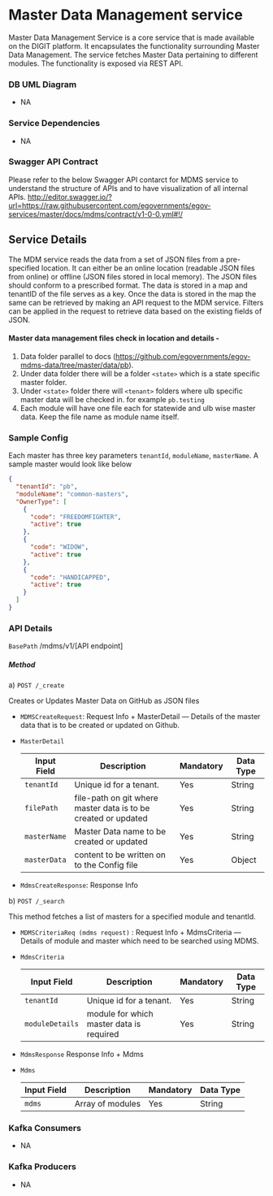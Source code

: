 # Master Data Management service

Master Data Management Service is a core service that is made available on the DIGIT platform.  It encapsulates the functionality surrounding Master Data Management.  The service fetches Master Data pertaining to different modules. The functionality is exposed via REST API.

### DB UML Diagram

- NA

### Service Dependencies
- NA

### Swagger API Contract

Please refer to the  below Swagger API contarct for MDMS service to understand the structure of APIs and to have visualization of all internal APIs.
http://editor.swagger.io/?url=https://raw.githubusercontent.com/egovernments/egov-services/master/docs/mdms/contract/v1-0-0.yml#!/


## Service Details

The MDM service reads the data from a set of JSON files from a pre-specified location. It can either be an online location (readable JSON files from online) or offline (JSON files stored in local memory). The JSON files should conform to a  prescribed format. The data is stored in a map and tenantID of the file serves as a key. 
Once the data is stored in the map the same can be retrieved by making an API request to the MDM service. Filters can be applied in the request to retrieve data based on the existing fields of JSON.

#### Master data management files check in location and details -

1. Data folder parallel to docs (https://github.com/egovernments/egov-mdms-data/tree/master/data/pb). 
2. Under data folder there will be a folder `<state>` which is a state specific master folder.
3. Under `<state>` folder there will `<tenant>` folders where ulb specific master data will be checked in. for example `pb.testing`
4. Each module will have one file each for statewide and ulb wise master data. Keep the file name as module name itself.

### Sample Config

Each master has three key parameters `tenantId`, `moduleName`, `masterName`. A sample master would look like below

```json
{
  "tenantId": "pb",
  "moduleName": "common-masters",
  "OwnerType": [
    {
      "code": "FREEDOMFIGHTER",
      "active": true
    },
    {
      "code": "WIDOW",
      "active": true
    },
    {
      "code": "HANDICAPPED",
      "active": true
    }
  ]
}
```

### API Details

`BasePath` /mdms/v1/[API endpoint]

##### Method
a) `POST /_create` 

Creates or Updates Master Data on GitHub as JSON files

- `MDMSCreateRequest`:  Request Info +  MasterDetail — Details of the master data that is to be created or updated on Github. 

- `MasterDetail`

    | Input Field                               | Description                                                       | Mandatory  |   Data Type      |
    | ----------------------------------------- | ------------------------------------------------------------------| -----------|------------------|
    | `tenantId`                                | Unique id for a tenant.                                           | Yes        | String           |
    | `filePath`                                | file-path on git where master data is to be created or updated    | Yes        | String           |
    | `masterName`                              | Master Data name to be created or updated                         | Yes        | String           |
    | `masterData`                              | content to be written on to the Config file                       | Yes        | Object           |

- `MdmsCreateResponse`: Response Info


b) `POST /_search`

This method fetches a list of masters for a specified module and tenantId.
- `MDMSCriteriaReq (mdms request)` : Request Info + MdmsCriteria — Details of module and master which need to be searched using MDMS.

- `MdmsCriteria`

    | Input Field                               | Description                                                       | Mandatory  |   Data Type      |
    | ----------------------------------------- | ------------------------------------------------------------------| -----------|------------------|
    | `tenantId`                                | Unique id for a tenant.                                           | Yes        | String           |
    | `moduleDetails`                           | module for which master data is required                          | Yes        | String           |

- `MdmsResponse`  Response Info + Mdms

- `Mdms`

    | Input Field                               | Description                                                       | Mandatory  |   Data Type      |
    | ----------------------------------------- | ------------------------------------------------------------------| -----------|------------------|
    | `mdms`                                    | Array of modules                                                  | Yes        | String           |

### Kafka Consumers

- NA

### Kafka Producers

- NA